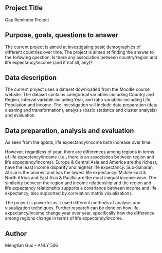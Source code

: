 ## Project Title
Gap Reminder Project

## Purpose, goals, questions to answer
The current project is aimed at investigating basic demographics of different countries over time. 
The project is aimed at finding the answer to the following question: Is there any association between country/region and life expectancy/income (and if not all, any)?

## Data description
The current project uses a dataset downloaded from the Moodle course website. 
The dataset contains categorical variables including Country and Region, interval variable including Year, and ratio variables including Life, Population and Income.
The investigation will include data preparation (data cleaning and transformation), analysis (basic statistics and cluster analysis) and evaluation.

## Data preparation, analysis and evaluation

As seen from the qplots, life expectancy/income both increase over time.

However, regardless of year, there are differences among regions in terms of life expectancy/income (i.e., there is an association between region and life expectancy/income). Europe & Central Asia and America are the richest, have the least income disparity and highest life expectancy. Sub-Saharan Africa is the poorest and has the lowest life expectancy. Middle East & North Africa and East Asia & Pacific are the most inequal income-wise. The similarity between the region and income relationship and the region and life expectancy relationship supports a covariance between income and life expectancy, also supported by correlation matrix visualizations. 

The project is powerful as it used different methods of analysis and visualization techniques. Further research can be done on how life expectancy/income change year over year, specifically how the difference among regions change in terms of life expectancy/income.

## Author
Mengtian Guo - ANLY 506
